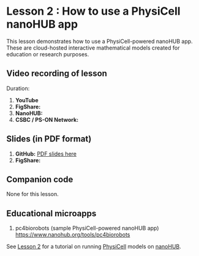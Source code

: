 # Lesson 2 : How to use a PhysiCell nanoHUB app 
This lesson demonstrates how to use a PhysiCell-powered nanoHUB app. These are cloud-hosted interactive mathematical models created for education or research purposes. 

## Video recording of lesson 
Duration: 
1. **YouTube**
1. **FigShare:**
1. **NanoHUB:**
1. **CSBC / PS-ON Network:** 

## Slides (in PDF format)

1. **GitHub:** [PDF slides here](https://github.com/physicell-training/02-How-to-nanoHUB/blob/master/02-How-to-nanoHUB.pdf)
1. **FigShare:** 

## Companion code
None for this lesson. 

## Educational microapps 
1. pc4biorobots (sample PhysiCell-powered nanoHUB app) https://www.nanohub.org/tools/pc4biorobots 

See [Lesson 2](https://github.com/physicell-training/02-How-to-nanoHUB) for a tutorial on running [PhysiCell](http://PhysiCell.org) models on [nanoHUB](https://www.nanohub.org). 

